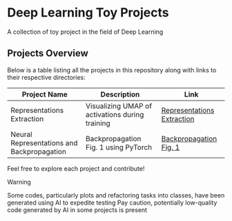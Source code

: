 # Deep Learning Toy Projects

A collection of toy project in the field of Deep Learning

## Projects Overview

Below is a table listing all the projects in this repository along with links to their respective directories:

| Project Name                  | Description                           | Link                                    |
|-------------------------------|---------------------------------------|-----------------------------------------|
| Representations Extraction    | Visualizing UMAP of activations during training| [Representations Extraction](./representations_extraction/) |
| Neural Representations and Backpropagation |  Backpropagation Fig. 1 using PyTorch| [Backpropagation Fig. 1](./back_prop_fig_1/) |

Feel free to explore each project and contribute!

> [!WARNING]
> Some codes, particularly plots and refactoring tasks into classes, have been generated using AI to expedite testing
> Pay caution, potentially low-quality code generated by AI in some projects is present
